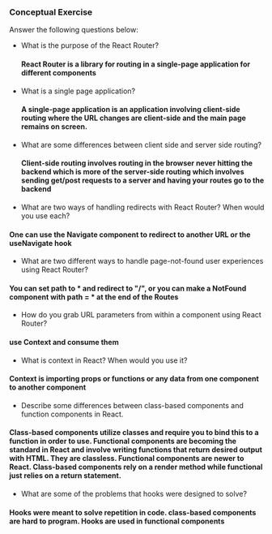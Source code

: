 ### Conceptual Exercise

Answer the following questions below:

- What is the purpose of the React Router?
  #### React Router is a library for routing in a single-page application for different components

- What is a single page application?
  #### A single-page application is an application involving client-side routing where the URL changes are client-side and the main page remains on screen.

- What are some differences between client side and server side routing?
  #### Client-side routing involves routing in the browser never hitting the backend which is more of the server-side routing which involves sending get/post requests to a server and having your routes go to the backend

- What are two ways of handling redirects with React Router? When would you use each?
 #### One can use the Navigate component to redirect to another URL or the useNavigate hook

- What are two different ways to handle page-not-found user experiences using React Router? 
#### You can set path to * and redirect to "/", or you can make a NotFound component with path = * at the end of the Routes 

- How do you grab URL parameters from within a component using React Router?
#### use Context and consume them

- What is context in React? When would you use it?
#### Context is importing props or functions or any data from one component to another component

- Describe some differences between class-based components and function
  components in React.
#### Class-based components utilize classes and require you to bind this to a function in order to use. Functional components are becoming the standard in React and involve writing functions that return desired output with HTML. They are classless. Functional components are newer to React. Class-based components rely on a render method while functional just relies on a return statement. 

- What are some of the problems that hooks were designed to solve?
#### Hooks were meant to solve repetition in code. class-based components are hard to program. Hooks are used in functional components  
